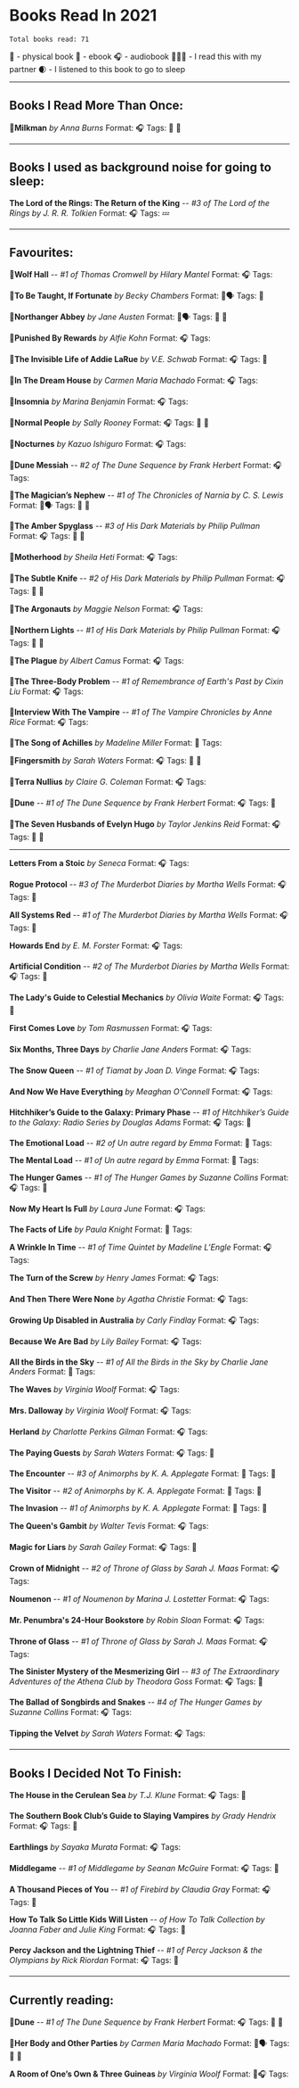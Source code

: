 # Books Read In 2021
`Total books read: 71`

📖 - physical book
📱 - ebook
🎧 - audiobook
👩🏻‍🦱 - I read this with my partner
🌒 - I listened to this book to go to sleep

---

## Books I Read More Than Once:

 🌟**Milkman**
*by Anna Burns*
Format: 🎧
Tags: 💞 🔁

---

## Books I used as background noise for going to sleep:

**The Lord of the Rings: The Return of the King** -- *#3 of The Lord of the Rings*
*by J. R. R. Tolkien*
Format: 🎧
Tags: 💤

---

## Favourites:

 🌟**Wolf Hall** -- *#1 of Thomas Cromwell*
*by Hilary Mantel*
Format: 🎧
Tags:

 🌟**To Be Taught, If Fortunate**
*by Becky Chambers*
Format: 📖🗣
Tags: 💞

 🌟**Northanger Abbey**
*by Jane Austen*
Format: 💾🗣
Tags: 💞 🔁

 🌟**Punished By Rewards**
*by Alfie Kohn*
Format: 🎧
Tags:

 🌟**The Invisible Life of Addie LaRue**
*by V.E. Schwab*
Format: 🎧
Tags: 💞

 🌟**In The Dream House**
*by Carmen Maria Machado*
Format: 🎧
Tags:

 🌟**Insomnia**
*by Marina Benjamin*
Format: 🎧
Tags:

 🌟**Normal People**
*by Sally Rooney*
Format: 🎧
Tags: 💞 🔁

 🌟**Nocturnes**
*by Kazuo Ishiguro*
Format: 🎧
Tags:

 🌟**Dune Messiah** -- *#2 of The Dune Sequence*
*by Frank Herbert*
Format: 🎧
Tags:

 🌟**The Magician’s Nephew** -- *#1 of The Chronicles of Narnia*
*by C. S. Lewis*
Format: 📖🗣
Tags: 💞 🔁

 🌟**The Amber Spyglass** -- *#3 of His Dark Materials*
*by Philip Pullman*
Format: 🎧
Tags: 💞 🔁

 🌟**Motherhood**
*by Sheila Heti*
Format: 🎧
Tags:

 🌟**The Subtle Knife** -- *#2 of His Dark Materials*
*by Philip Pullman*
Format: 🎧
Tags: 💞 🔁

 🌟**The Argonauts**
*by Maggie Nelson*
Format: 🎧
Tags:

 🌟**Northern Lights** -- *#1 of His Dark Materials*
*by Philip Pullman*
Format: 🎧
Tags: 💞 🔁

 🌟**The Plague**
*by Albert Camus*
Format: 🎧
Tags:

 🌟**The Three-Body Problem** -- *#1 of Remembrance of Earth's Past*
*by Cixin Liu*
Format: 🎧
Tags:

 🌟**Interview With The Vampire** -- *#1 of The Vampire Chronicles*
*by Anne Rice*
Format: 🎧
Tags:

 🌟**The Song of Achilles**
*by Madeline Miller*
Format: 💾
Tags:

 🌟**Fingersmith**
*by Sarah Waters*
Format: 🎧
Tags: 💞 🔁

 🌟**Terra Nullius**
*by Claire G. Coleman*
Format: 🎧
Tags:

 🌟**Dune** -- *#1 of The Dune Sequence*
*by Frank Herbert*
Format: 🎧
Tags: 🔁

 🌟**The Seven Husbands of Evelyn Hugo**
*by Taylor Jenkins Reid*
Format: 🎧
Tags: 💞 🔁

---

**Letters From a Stoic**
*by Seneca*
Format: 🎧
Tags:

**Rogue Protocol** -- *#3 of The Murderbot Diaries*
*by Martha Wells*
Format: 🎧
Tags: 💞

**All Systems Red** -- *#1 of The Murderbot Diaries*
*by Martha Wells*
Format: 🎧
Tags: 🔁

**Howards End**
*by E. M. Forster*
Format: 🎧
Tags:

**Artificial Condition** -- *#2 of The Murderbot Diaries*
*by Martha Wells*
Format: 🎧
Tags: 💞

**The Lady's Guide to Celestial Mechanics**
*by Olivia Waite*
Format: 🎧
Tags: 💞

**First Comes Love**
*by Tom Rasmussen*
Format: 🎧
Tags:

**Six Months, Three Days**
*by Charlie Jane Anders*
Format: 🎧
Tags:

**The Snow Queen** -- *#1 of Tiamat*
*by Joan D. Vinge*
Format: 🎧
Tags:

**And Now We Have Everything**
*by Meaghan O'Connell*
Format: 🎧
Tags:

**Hitchhiker’s Guide to the Galaxy: Primary Phase** -- *#1 of Hitchhiker’s Guide to the Galaxy: Radio Series*
*by Douglas Adams*
Format: 🎧
Tags: 💞

**The Emotional Load** -- *#2 of Un autre regard*
*by Emma*
Format: 📖
Tags:

**The Mental Load** -- *#1 of Un autre regard*
*by Emma*
Format: 📖
Tags:

**The Hunger Games** -- *#1 of The Hunger Games*
*by Suzanne Collins*
Format: 🎧
Tags: 🔁

**Now My Heart Is Full**
*by Laura June*
Format: 🎧
Tags:

**The Facts of Life**
*by Paula Knight*
Format: 💾
Tags:

**A Wrinkle In Time** -- *#1 of Time Quintet*
*by Madeline L’Engle*
Format: 🎧
Tags:

**The Turn of the Screw**
*by Henry James*
Format: 🎧
Tags:

**And Then There Were None**
*by Agatha Christie*
Format: 🎧
Tags:

**Growing Up Disabled in Australia**
*by Carly Findlay*
Format: 🎧
Tags:

**Because We Are Bad**
*by Lily Bailey*
Format: 🎧
Tags:

**All the Birds in the Sky** -- *#1 of All the Birds in the Sky*
*by Charlie Jane Anders*
Format: 💾
Tags:

**The Waves**
*by Virginia Woolf*
Format: 🎧
Tags:

**Mrs. Dalloway**
*by Virginia Woolf*
Format: 🎧
Tags:

**Herland**
*by Charlotte Perkins Gilman*
Format: 🎧
Tags:

**The Paying Guests**
*by Sarah Waters*
Format: 🎧
Tags: 💞

**The Encounter** -- *#3 of Animorphs*
*by K. A. Applegate*
Format: 💾
Tags: 🔁

**The Visitor** -- *#2 of Animorphs*
*by K. A. Applegate*
Format: 💾
Tags: 🔁

**The Invasion** -- *#1 of Animorphs*
*by K. A. Applegate*
Format: 💾
Tags: 🔁

**The Queen's Gambit**
*by Walter Tevis*
Format: 🎧
Tags:

**Magic for Liars**
*by Sarah Gailey*
Format: 🎧
Tags: 💞

**Crown of Midnight** -- *#2 of Throne of Glass*
*by Sarah J. Maas*
Format: 🎧
Tags:

**Noumenon** -- *#1 of Noumenon*
*by Marina J. Lostetter*
Format: 🎧
Tags:

**Mr. Penumbra's 24-Hour Bookstore**
*by Robin Sloan*
Format: 🎧
Tags:

**Throne of Glass** -- *#1 of Throne of Glass*
*by Sarah J. Maas*
Format: 🎧
Tags:

**The Sinister Mystery of the Mesmerizing Girl** -- *#3 of The Extraordinary Adventures of the Athena Club*
*by Theodora Goss*
Format: 🎧
Tags: 💞

**The Ballad of Songbirds and Snakes** -- *#4 of The Hunger Games*
*by Suzanne Collins*
Format: 🎧
Tags:

**Tipping the Velvet**
*by Sarah Waters*
Format: 🎧
Tags:

---

## Books I Decided Not To Finish:

**The House in the Cerulean Sea**
*by T.J. Klune*
Format: 🎧
Tags: 💞

**The Southern Book Club’s Guide to Slaying Vampires**
*by Grady Hendrix*
Format: 🎧
Tags: 💞

**Earthlings**
*by Sayaka Murata*
Format: 🎧
Tags:

**Middlegame** -- *#1 of Middlegame*
*by Seanan McGuire*
Format: 🎧
Tags: 💞

**A Thousand Pieces of You** -- *#1 of Firebird*
*by Claudia Gray*
Format: 🎧
Tags: 💞

**How To Talk So Little Kids Will Listen** -- *of How To Talk Collection*
*by Joanna Faber and Julie King*
Format: 🎧
Tags: 💞

**Percy Jackson and the Lightning Thief** -- *#1 of Percy Jackson & the Olympians*
*by Rick Riordan*
Format: 🎧
Tags: 💞

---

## Currently reading:

 🌟**Dune** -- *#1 of The Dune Sequence*
*by Frank Herbert*
Format: 🎧
Tags: 💞 🔁

 🌟**Her Body and Other Parties**
*by Carmen Maria Machado*
Format: 📖🗣
Tags: 💞 🔁

**A Room of One’s Own & Three Guineas**
*by Virginia Woolf*
Format: 💾🎧
Tags:

